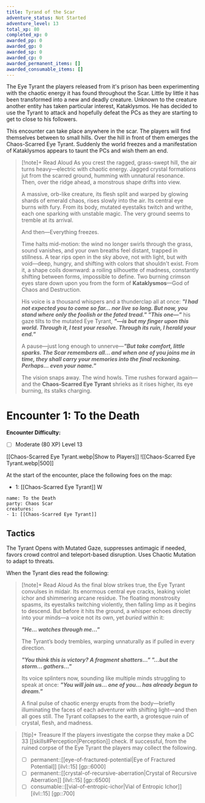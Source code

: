 ```yaml
---
title: Tyrand of the Scar
adventure_status: Not Started
adventure_level: 13
total_xp: 80
completed_xp: 0
awarded_pp: 0
awarded_gp: 0
awarded_sp: 0
awarded_cp: 0
awarded_permanent_items: []
awarded_consumable_items: []
---
```


The Eye Tyrant the players released from it's prison has been experimenting with the chaotic energy it has found throughout the Scar.  Little by little it has been transformed into a new and deadly creature.  Unknown to the creature another entity has taken particular interest, Kataklysmos.  He has decided to use the Tyrant to attack and hopefully defeat the PCs as they are starting to get to close to his followers.

This encounter can take place anywhere in the scar.  The players will find themselves between to small hills.  Over the hill in front of them emerges the Chaos-Scarred Eye Tyrant.  Suddenly the world freezes and a manifestation of Kataklysmos appears to taunt the PCs and wish them an end.

> [!note]+ Read Aloud
> As you crest the ragged, grass-swept hill, the air turns heavy—electric with chaotic energy. Jagged crystal formations jut from the scarred ground, humming with unnatural resonance. Then, over the ridge ahead, a monstrous shape drifts into view.
> 
> A massive, orb-like creature, its flesh split and warped by glowing shards of emerald chaos, rises slowly into the air. Its central eye burns with fury. From its body, mutated eyestalks twitch and writhe, each one sparking with unstable magic. The very ground seems to tremble at its arrival.
> 
> And then—Everything freezes.
> 
> Time halts mid-motion: the wind no longer swirls through the grass, sound vanishes, and your own breaths feel distant, trapped in stillness. A tear rips open in the sky above, not with light, but with void—deep, hungry, and shifting with colors that shouldn't exist. From it, a shape coils downward: a roiling silhouette of madness, constantly shifting between forms, impossible to define. Two burning crimson eyes stare down upon you from the form of **Kataklysmos**—God of Chaos and Destruction. 
> 
> His voice is a thousand whispers and a thunderclap all at once: _**"I had not expected you to come so far… nor live so long. But now, you stand where only the foolish or the fated tread."   "This one—"**_ his gaze tilts to the mutated Eye Tyrant, _**"—is but my finger upon this world. Through it, I test your resolve. Through its ruin, I herald your end."**_
> 
> A pause—just long enough to unnerve—_**"But take comfort, little sparks. The Scar remembers all… and when one of you joins me in time, they shall carry your memories into the final reckoning. Perhaps... even your name."**_
> 
> The vision snaps away. The wind howls. Time rushes forward again—and the **Chaos-Scarred Eye Tyrant** shrieks as it rises higher, its eye burning, its stalks charging.

# Encounter 1: To the Death
**Encounter Difficulty:**   
- [ ] Moderate (80 XP) Level 13

[[Chaos-Scarred Eye Tyrant.webp|Show to Players]]
![[Chaos-Scarred Eye Tyrant.webp|500]]

At the start of the encounter, place the following foes on the map: 
 - 1: [[Chaos-Scarred Eye Tyrant]] W

```encounter
name: To the Death
party: Chaos Scar
creatures:
- 1: [[Chaos-Scarred Eye Tyrant]] 
```

## Tactics
The Tyrant Opens with Mutated Gaze, suppresses antimagic if needed, favors crowd control and teleport-based disruption. Uses Chaotic Mutation to adapt to threats.

When the Tyrant dies read the following:
> [!note]+ Read Aloud
> As the final blow strikes true, the Eye Tyrant convulses in midair. Its enormous central eye cracks, leaking violet ichor and shimmering arcane residue. The floating monstrosity spasms, its eyestalks twitching violently, then falling limp as it begins to descend. But before it hits the ground, a whisper echoes directly into your minds—a voice not its own, yet _buried_ within it:
> 
> _**"He... watches through me..."**_
> 
> The Tyrant’s body trembles, warping unnaturally as if pulled in every direction.
> 
> _**"You think this is victory? A fragment shatters..." "...but the storm... gathers..."**_
> 
> Its voice splinters now, sounding like multiple minds struggling to speak at once: _**"You will join us... one of you... has already begun to dream."**_
> 
> A final pulse of chaotic energy erupts from the body—briefly illuminating the faces of each adventurer with shifting light—and then all goes still. The Tyrant collapses to the earth, a grotesque ruin of crystal, flesh, and madness.

> [!tip]+ Treasure
> If the players investigate the corpse they make a DC 33 [[skills#Perception|Perception]] check.  If successful, from the ruined corpse of the Eye Tyrant the players may collect the following.
> 
> - [ ] permanent::[[eye-of-fractured-potential|Eye of Fractured Potential]] [ilvl::15] [gp::6000]
> - [ ] permanent::[[crystal-of-recursive-aberration|Crystal of Recursive Aberration]] [ilvl::15] [gp::6500]
> - [ ] consumable::[[vial-of-entropic-ichor|Vial of Entropic Ichor]] [ilvl::15] [gp::700]



